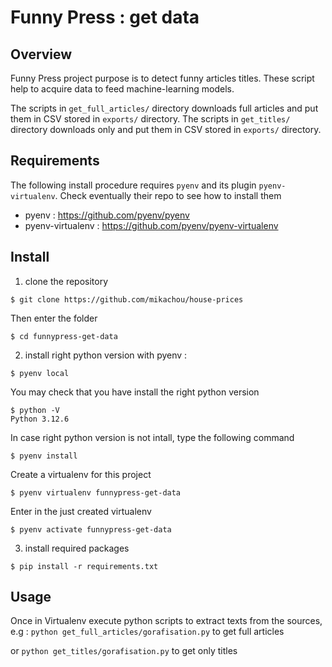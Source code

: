 # Funny Press : get data

## Overview

Funny Press project purpose is to detect funny articles titles.
These script help to acquire data to feed machine-learning models.

The scripts in `get_full_articles/` directory downloads full articles and put them in CSV stored in `exports/` directory.
The scripts in `get_titles/` directory downloads only and put them in CSV stored in `exports/` directory.

## Requirements

The following install procedure requires `pyenv` and its plugin `pyenv-virtualenv`. Check eventually their repo to see how to install them

* pyenv : https://github.com/pyenv/pyenv
* pyenv-virtualenv : https://github.com/pyenv/pyenv-virtualenv

## Install

1. clone the repository

```
$ git clone https://github.com/mikachou/house-prices
```

Then enter the folder
```
$ cd funnypress-get-data
```

2. install right python version with pyenv :
```
$ pyenv local
```

You may check that you have install the right python version

```
$ python -V
Python 3.12.6
```

In case right python version is not intall, type the following command
```
$ pyenv install
```

Create a virtualenv for this project

```
$ pyenv virtualenv funnypress-get-data
```

Enter in the just created virtualenv

```
$ pyenv activate funnypress-get-data
```

3. install required packages
```
$ pip install -r requirements.txt
```


## Usage

Once in Virtualenv execute python scripts to extract texts from the sources, e.g :
`python get_full_articles/gorafisation.py`
to get full articles

or
`python get_titles/gorafisation.py`
to get only titles
